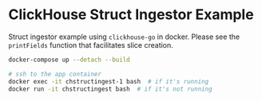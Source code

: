 # ClickHouse Struct Ingestor Example

Struct ingestor example using `clickhouse-go` in docker. Please see the `printFields` function that facilitates slice creation.

```sh
docker-compose up --detach --build

# ssh to the app container
docker exec -it chstructingest-1 bash  # if it's running
docker run -it chstructingest bash  # if it's not running

```
